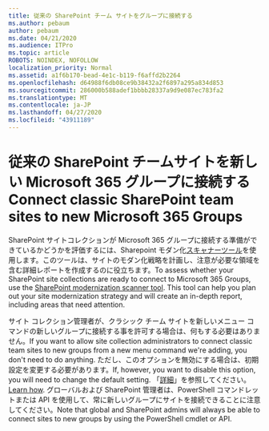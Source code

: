 ```yaml
---
title: 従来の SharePoint チーム サイトをグループに接続する
ms.author: pebaum
author: pebaum
ms.date: 04/21/2020
ms.audience: ITPro
ms.topic: article
ROBOTS: NOINDEX, NOFOLLOW
localization_priority: Normal
ms.assetid: a1f6b170-bead-4e1c-b119-f6affd2b2264
ms.openlocfilehash: d64988f6db08ce9b38432a2f6897a295a834d853
ms.sourcegitcommit: 286000b588adef1bbbb28337a9d9e087ec783fa2
ms.translationtype: MT
ms.contentlocale: ja-JP
ms.lasthandoff: 04/27/2020
ms.locfileid: "43911189"
---
```

# <a name="connect-classic-sharepoint-team-sites-to-new-microsoft-365-groups"></a><span data-ttu-id="04d34-102">従来の SharePoint チームサイトを新しい Microsoft 365 グループに接続する</span><span class="sxs-lookup"><span data-stu-id="04d34-102">Connect classic SharePoint team sites to new Microsoft 365 Groups</span></span>

<span data-ttu-id="04d34-p101">SharePoint サイトコレクションが Microsoft 365 グループに接続する準備ができているかどうかを評価するには、Sharepoint モダン化[スキャナーツール](https://go.microsoft.com/fwlink/?linkid=873066)を使用します。このツールは、サイトのモダン化戦略を計画し、注意が必要な領域を含む詳細レポートを作成するのに役立ちます。</span><span class="sxs-lookup"><span data-stu-id="04d34-p101">To assess whether your SharePoint site collections are ready to connect to Microsoft 365 Groups, use the [SharePoint modernization scanner tool](https://go.microsoft.com/fwlink/?linkid=873066). This tool can help you plan out your site modernization strategy and will create an in-depth report, including areas that need attention.</span></span>
  
<span data-ttu-id="04d34-105">サイト コレクション管理者が、クラシック チーム サイトを新しいメニュー コマンドの新しいグループに接続する事を許可する場合は、何もする必要はありません。</span><span class="sxs-lookup"><span data-stu-id="04d34-105">If you want to allow site collection administrators to connect classic team sites to new groups from a new menu command we're adding, you don't need to do anything.</span></span> <span data-ttu-id="04d34-106">ただし、このオプションを無効にする場合は、初期設定を変更する必要があります。</span><span class="sxs-lookup"><span data-stu-id="04d34-106">If, however, you want to disable this option, you will need to change the default setting.</span></span> <span data-ttu-id="04d34-107">「[詳細](https://go.microsoft.com/fwlink/?linkid=2004316)」を参照してください。</span><span class="sxs-lookup"><span data-stu-id="04d34-107">[Learn how](https://go.microsoft.com/fwlink/?linkid=2004316).</span></span> <span data-ttu-id="04d34-108">グローバルおよび SharePoint 管理者は、PowerShell コマンドレットまたは API を使用して、常に新しいグループにサイトを接続できることに注意してください。</span><span class="sxs-lookup"><span data-stu-id="04d34-108">Note that global and SharePoint admins will always be able to connect sites to new groups by using the PowerShell cmdlet or API.</span></span>
  

